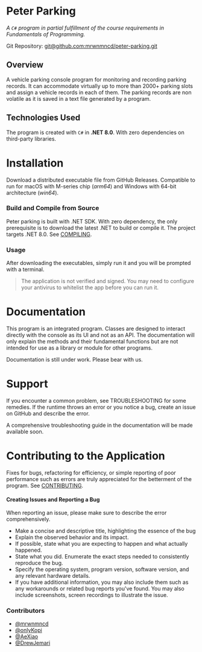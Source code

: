 # Peter Parking
*A `C#` program in partial fulfillment of the course requirements in Fundamentals of Programming.*

Git Repository: [git@github.com:mrwnmncd/peter-parking.git](https:/github.com/mrwnmncd/peter-parking)

## Overview
A vehicle parking console program for monitoring and recording parking records. It can accommodate virtually up to more than 2000+ parking slots and assign a vehicle records in each of them. The parking records are non volatile as it is saved in a text file generated by a program. 

## Technologies Used
The program is created with `C#` in **.NET 8.0**. With zero dependencies on third-party libraries.

# Installation
Download a distributed executable file from GitHub Releases. Compatible to run for macOS with M-series chip (*arm64*) and Windows with 64-bit architecture (*win64*).

### Build and Compile from Source
Peter parking is built with .NET SDK. With zero dependency, the only prerequisite is to download the latest .NET to build or compile it. The project targets .NET 8.0. See [COMPILING](https://github.com/mrwnmncd/peter-parking/blob/master/COMPILING.md).

### Usage
After downloading the executables, simply run it and you will be prompted with a terminal.

> The application is not verified and signed. You may need to configure your antivirus to whitelist the app before you can run it.

# Documentation
This program is an integrated program. Classes are designed to interact directly with the console as its UI and not as an API. The documentation will only explain the methods and their fundamental functions but are not intended for use as a library or module for other programs.

Documentation is still under work. Please bear with us.

# Support
If you encounter a common problem, see TROUBLESHOOTING for some remedies. If the runtime throws an error or you notice a bug, create an issue on GitHub and describe the error.

A comprehensive troubleshooting guide in the documentation will be made available soon.

# Contributing to the Application
Fixes for bugs, refactoring for efficiency, or simple reporting of poor performance such as errors are truly appreciated for the betterment of the program. See [CONTRIBUTING](https://github.com/mrwnmncd/peter-parking/blob/master/CONTRIBUTING.md).

#### Creating Issues and Reporting a Bug
When reporting an issue, please make sure to describe the error comprehensively. 
- Make a concise and descriptive title, highlighting the essence of the bug
- Explain the observed behavior and its impact. 
- If possible, state what you are expecting to happen and what actually happened.
- State what you did. Enumerate the exact steps needed to consistently reproduce the bug.
- Specify the operating system, program version, software version, and any relevant hardware details.
- If you have additional information, you may also include them such as any workarounds or related bug reports you've found. You may also include screenshots, screen recordings to illustrate the issue.

### Contributors
- [@mrwnmncd](https://github.com/mrwnmncd)
- [@onlyKopi](https://github.com/onlyKopi)
- [@AeXiao](https://github.com/AeXiao)
- [@DrewJemari](https://github.com/DrewJemari)